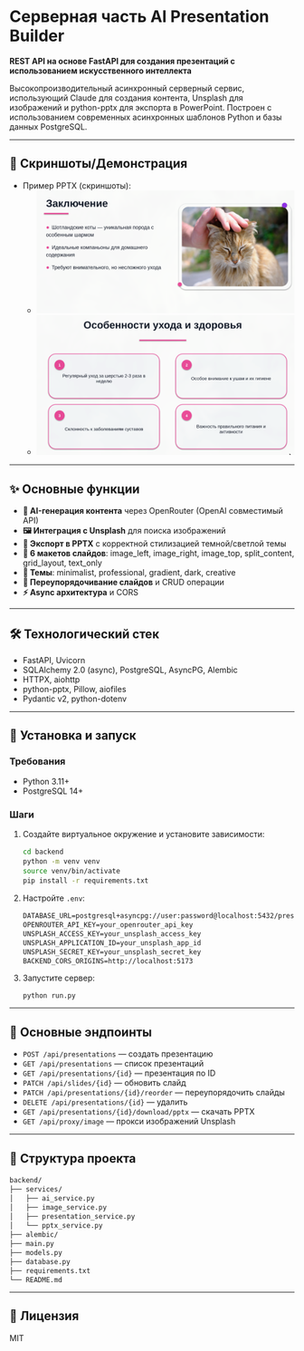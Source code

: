 # Серверная часть AI Presentation Builder

**REST API на основе FastAPI для создания презентаций с использованием искусственного интеллекта**

Высокопроизводительный асинхронный серверный сервис, использующий Claude для создания контента, Unsplash для изображений и python-pptx для экспорта в PowerPoint. Построен с использованием современных асинхронных шаблонов Python и базы данных PostgreSQL.

---

## 📸 Скриншоты/Демонстрация

- Пример PPTX (скриншоты):
  - ![Image Left](docs/screenshots/pptx_image_left.png)
  - ![Split Content](docs/screenshots/pptx_split.png)

---

## ✨ Основные функции

- **🤖 AI-генерация контента** через OpenRouter (OpenAI совместимый API)
- **🖼️ Интеграция с Unsplash** для поиска изображений
- **💾 Экспорт в PPTX** с корректной стилизацией темной/светлой темы
- **📐 6 макетов слайдов**: image_left, image_right, image_top, split_content, grid_layout, text_only
- **🎨 Темы**: minimalist, professional, gradient, dark, creative
- **🔄 Переупорядочивание слайдов** и CRUD операции
- **⚡ Async архитектура** и CORS

---

## 🛠️ Технологический стек

- FastAPI, Uvicorn
- SQLAlchemy 2.0 (async), PostgreSQL, AsyncPG, Alembic
- HTTPX, aiohttp
- python-pptx, Pillow, aiofiles
- Pydantic v2, python-dotenv

---

## 🚀 Установка и запуск

### Требования
- Python 3.11+
- PostgreSQL 14+

### Шаги
1. Создайте виртуальное окружение и установите зависимости:
   ```bash
   cd backend
   python -m venv venv
   source venv/bin/activate
   pip install -r requirements.txt
   ```
2. Настройте `.env`:
   ```env
   DATABASE_URL=postgresql+asyncpg://user:password@localhost:5432/presentations_db
   OPENROUTER_API_KEY=your_openrouter_api_key
   UNSPLASH_ACCESS_KEY=your_unsplash_access_key
   UNSPLASH_APPLICATION_ID=your_unsplash_app_id
   UNSPLASH_SECRET_KEY=your_unsplash_secret_key
   BACKEND_CORS_ORIGINS=http://localhost:5173
   ```
3. Запустите сервер:
   ```bash
   python run.py
   ```

---

## 🔌 Основные эндпоинты
- `POST /api/presentations` — создать презентацию
- `GET /api/presentations` — список презентаций
- `GET /api/presentations/{id}` — презентация по ID
- `PATCH /api/slides/{id}` — обновить слайд
- `PATCH /api/presentations/{id}/reorder` — переупорядочить слайды
- `DELETE /api/presentations/{id}` — удалить
- `GET /api/presentations/{id}/download/pptx` — скачать PPTX
- `GET /api/proxy/image` — прокси изображений Unsplash

---

## 📁 Структура проекта
```
backend/
├── services/
│   ├── ai_service.py
│   ├── image_service.py
│   ├── presentation_service.py
│   └── pptx_service.py
├── alembic/
├── main.py
├── models.py
├── database.py
├── requirements.txt
└── README.md
```

---

## 📝 Лицензия

MIT
